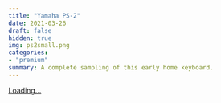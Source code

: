 ```yaml
---
title: "Yamaha PS-2"
date: 2021-03-26
draft: false
hidden: true
img: ps2small.png
categories: 
- "premium"
summary: A complete sampling of this early home keyboard.
---
```

<script src="https://gumroad.com/js/gumroad-embed.js"></script>
<div class="gumroad-product-embed"><a href="https://gumroad.com/l/CNFqFR">Loading...</a></div>